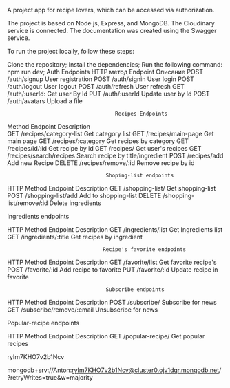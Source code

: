 A project app for recipe lovers, which can be accessed via authorization.

The project is based on Node.js, Express, and MongoDB. The Cloudinary service is connected. The documentation was created using the Swagger service.

To run the project locally, follow these steps:

Clone the repository;
Install the dependencies;
Run the following command: npm run dev;
                                                Auth Endpoints
HTTP метод                             Endpoint                                     Описание
POST                                    /auth/signup                                User registration
POST                                    /auth/signin                                User login
POST                                    /auth/logout                                User logout
POST                                    /auth/refresh                               User refresh
GET                                     /auth/:userId:                              Get user By Id
PUT                                     /auth/:userId                               Update user by Id
POST                                    /auth/avatars                               Upload a file

                                       Recipes Endpoints

Method                                  Endpoint                          Description                                
GET                                     /recipes/category-list              Get category list
GET                                     /recipes/main-page                  Get main page
GET                                     /recipes/:category                  Get recipes by category
GET                                     /recipes/id/:id                     Get recipe by id
GET                                     /recipes/                           Get user's recipes
GET                                     /recipes/search/recipes             Search recipe by title/ingredient
POST                                    /recipes/add                        Add new Recipe
DELETE                                  /recipes/remove/:id                 Remove recipe by id

                                    Shoping-list endpoints              

HTTP Method                             Endpoint                            Description
GET                                     /shopping-list/                     Get shopping-list
POST                                    /shopping-list/add                  Add to shopping-list
DELETE                                  /shopping-list/remove/:id           Delete ingredients

Ingredients endpoints

HTTP Method                             Endpoint                             Description
GET                                     /ingredients/list                    Get Ingredients list
GET                                     /ingredients/:title                  Get recipes by ingredient

                                   Recipe's favorite endpoints

HTTP Method                             Endpoint                             Description
GET                                     /favorite/list                       Get favorite recipe's
POST                                    /favorite/:id                        Add recipe to favorite
PUT                                     /favorite/:id                        Update recipe in favorite

                                    Subscribe endpoints

HTTP Method                             Endpoint                             Description
POST                                    /subscribe/                          Subscribe for news
GET                                     /subscribe/remove/:email             Unsubscribe for news

Popular-recipe endpoints

HTTP Method                             Endpoint                              Description
GET                                     /popular-recipe/                      Get popular recipes

ryIm7KHO7v2b1Ncv

mongodb+srv://Anton:ryIm7KHO7v2b1Ncv@cluster0.ojv1dqr.mongodb.net/?retryWrites=true&w=majority
